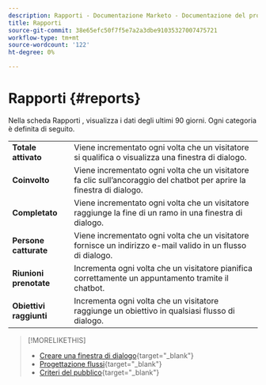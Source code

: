 ```yaml
---
description: Rapporti - Documentazione Marketo - Documentazione del prodotto
title: Rapporti
source-git-commit: 38e65efc50f7f5e7a2a3dbe91035327007475721
workflow-type: tm+mt
source-wordcount: '122'
ht-degree: 0%

---
```


# Rapporti {#reports}

Nella scheda Rapporti , visualizza i dati degli ultimi 90 giorni. Ogni categoria è definita di seguito.

<table>
 <tr>
  <td><strong>Totale attivato</strong></td>
  <td>Viene incrementato ogni volta che un visitatore si qualifica o visualizza una finestra di dialogo.
</td>
 </tr>
 <tr>
  <td><strong>Coinvolto</strong></td>
  <td>Viene incrementato ogni volta che un visitatore fa clic sull’ancoraggio del chatbot per aprire la finestra di dialogo.</td>
 </tr>
 <tr>
  <td><strong>Completato</strong></td>
  <td>Viene incrementato ogni volta che un visitatore raggiunge la fine di un ramo in una finestra di dialogo.</td>
 </tr>
 <tr>
  <td><strong>Persone catturate</strong></td>
  <td>Viene incrementato ogni volta che un visitatore fornisce un indirizzo e-mail valido in un flusso di dialogo.</td>
 </tr>
 <tr>
  <td><strong>Riunioni prenotate</strong></td>
  <td>Incrementa ogni volta che un visitatore pianifica correttamente un appuntamento tramite il chatbot.</td>
 </tr>
 <tr>
  <td><strong>Obiettivi raggiunti</strong></td>
  <td>Incrementa ogni volta che un visitatore raggiunge un obiettivo in qualsiasi flusso di dialogo.</td>
 </tr>
</table>

>[!MORELIKETHIS]
>
>* [Creare una finestra di dialogo](/help/marketo/product-docs/demand-generation/dynamic-chat/dialogues/create-a-dialogue.md){target=&quot;_blank&quot;}
>* [Progettazione flussi](/help/marketo/product-docs/demand-generation/dynamic-chat/dialogues/stream-designer.md){target=&quot;_blank&quot;}
>* [Criteri del pubblico](/help/marketo/product-docs/demand-generation/dynamic-chat/dialogues/audience-criteria.md){target=&quot;_blank&quot;}

